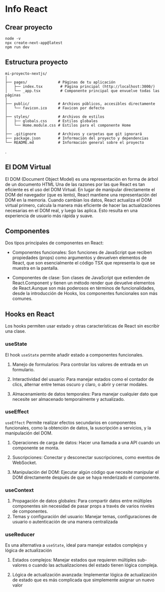 # Info React

## Crear proyecto

    node -v
    npx create-next-app@latest
    npm run dev

## Estructura  proyecto

    mi-proyecto-nextjs/
    │
    ├── pages/              # Páginas de tu aplicación
    │   ├── index.tsx        # Página principal (http://localhost:3000/)
    │   └── _app.tsx         # Componente principal que envuelve todas las páginas
    │
    ├── public/             # Archivos públicos, accesibles directamente
    │   └── favicon.ico     # Favicon por defecto
    │
    ├── styles/             # Archivos de estilos
    │   ├── globals.css     # Estilos globales
    │   └── Home.module.css # Estilos para el componente Home
    │
    ├── .gitignore          # Archivos y carpetas que git ignorará
    ├── package.json        # Información del proyecto y dependencias
    └── README.md           # Información general sobre el proyecto
.

## El DOM Virtual

El DOM (Document Object Model) es una representación en forma de árbol de un documento HTML
Una de las razones por las que React es tan eficiente es el uso del DOM Virtual. En lugar de manipular directamente el DOM del navegador (que es lento), React mantiene una representación del DOM en la memoria. Cuando cambian los datos, React actualiza el DOM virtual primero, calcula la manera más eficiente de hacer las actualizaciones necesarias en el DOM real, y luego las aplica. Esto resulta en una experiencia de usuario más rápida y suave.

## Componentes

Dos tipos principales de componentes en React:

- Componentes funcionales: Son funciones de JavaScript que reciben propiedades (props) como argumentos y devuelven elementos de React, que son esencialmente el código TSX que representa lo que se muestra en la pantalla.

- Componentes de clase: Son clases de JavaScript que extienden de React.Component y tienen un método render que devuelve elementos de React.Aunque son más poderosos en términos de funcionalidades,  desde la introducción de Hooks, los componentes funcionales son más comunes.

## Hooks en React

Los hooks permiten usar estado y otras características de React sin escribir una clase.

### useState

El hook `useState` permite añadir estado a componentes funcionales.

1. Manejo de formularios: Para controlar los valores de entrada en un formulario.

2. Interactividad del usuario: Para manejar estados como el contador de clics, alternar entre temas oscuro y claro, o abrir y cerrar modales.

3. Almacenamiento de datos temporales: Para manejar cualquier dato que necesite ser almacenado temporalmente y actualizado.

### useEffect

`useEffect` Permite realizar efectos secundarios en componentes funcionales, como la obtención de datos, la suscripción a servicios, y la manipulación del DOM.

1. Operaciones de carga de datos: Hacer una llamada a una API cuando un componente se monta.

2. Suscripciones: Conectar y desconectar suscripciones, como eventos de WebSocket.

3. Manipulación del DOM: Ejecutar algún código que necesite manipular el DOM directamente después de que se haya renderizado el componente.

### useContext

1. Propagación de datos globales: Para compartir datos entre múltiples componentes sin necesidad de pasar props a través de varios niveles de componentes.
2. Temas y configuración del usuario: Manejar temas, configuraciones de usuario o autenticación de una manera centralizada

### useReducer

Es una alternativa a `useState`, ideal para manejar estados complejos y lógica de actualización

1. Estados complejos: Manejar estados que requieren múltiples sub-valores o cuando las actualizaciones del estado tienen lógica compleja.

2. Lógica de actualización avanzada: Implementar lógica de actualización de estado que es más complicada que simplemente asignar un nuevo valor
